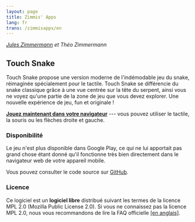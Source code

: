 ```yaml
---
layout: page
title: Zimmis' Apps
lang: fr
trans: /zimmisapps/en
---
```


*[Jules Zimmermann](https://www.linkedin.com/pub/jules-zimmermann/98/7b5/4b0) et Théo Zimmermann*

Touch Snake
-----------

Touch Snake propose une version moderne de l'indémodable jeu du snake,
réimaginée spécialement pour le tactile.
Touch Snake se différencie du snake classique grâce à une vue centrée
sur la tête du serpent, ainsi vous ne voyez qu'une partie de la zone de jeu
que vous devez explorer.
Une nouvelle expérience de jeu, fun et originale !

[**Jouez maintenant dans votre navigateur**](/zimmisapps/touchsnake) --- vous pouvez utiliser le tactile, la souris ou les flèches droite et gauche.

### Disponibilité

Le jeu n'est plus disponible dans Google Play, ce qui ne lui apportait pas
grand chose étant donné qu'il fonctionne très bien directement dans le
navigateur web de votre appareil mobile.

Vous pouvez consulter le code source sur
[GitHub](https://github.com/Zimmi48/Touch-Snake).

### Licence

Ce logiciel est un **logiciel libre** distribué suivant les termes de la licence
MPL 2.0 (Mozilla Public License 2.0). Si vous ne connaissez pas la licence MPL 2.0,
nous vous recommandons de lire la FAQ officielle [[en anglais]](https://www.mozilla.org/MPL/2.0/FAQ.html).
